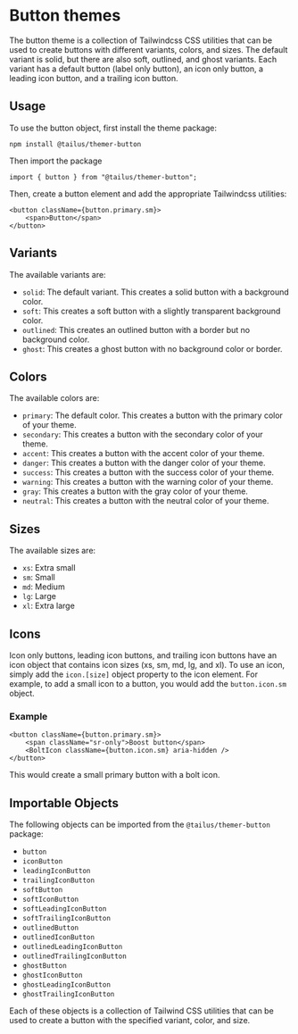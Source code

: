 # Button themes

The button theme is a collection of Tailwindcss CSS utilities that can be used to create buttons with different variants, colors, and sizes. The default variant is solid, but there are also soft, outlined, and ghost variants. Each variant has a default button (label only button), an icon only button, a leading icon button, and a trailing icon button.

## Usage

To use the button object, first install the theme package:

`npm install @tailus/themer-button`

Then import the package

`import { button } from "@tailus/themer-button";`

Then, create a button element and add the appropriate Tailwindcss utilities:

```
<button className={button.primary.sm}>
    <span>Button</span>
</button>
```

## Variants

The available variants are:

-   `solid`: The default variant. This creates a solid button with a background color.
-   `soft`: This creates a soft button with a slightly transparent background color.
-   `outlined`: This creates an outlined button with a border but no background color.
-   `ghost`: This creates a ghost button with no background color or border.

## Colors

The available colors are:

-   `primary`: The default color. This creates a button with the primary color of your theme.
-   `secondary`: This creates a button with the secondary color of your theme.
-   `accent`: This creates a button with the accent color of your theme.
-   `danger`: This creates a button with the danger color of your theme.
-   `success`: This creates a button with the success color of your theme.
-   `warning`: This creates a button with the warning color of your theme.
-   `gray`: This creates a button with the gray color of your theme.
-   `neutral`: This creates a button with the neutral color of your theme.

## Sizes

The available sizes are:

-   `xs`: Extra small
-   `sm`: Small
-   `md`: Medium
-   `lg`: Large
-   `xl`: Extra large

## Icons

Icon only buttons, leading icon buttons, and trailing icon buttons have an icon object that contains icon sizes (xs, sm, md, lg, and xl). To use an icon, simply add the `icon.[size]` object property to the icon element. For example, to add a small icon to a button, you would add the `button.icon.sm` object.

### Example

```
<button className={button.primary.sm}>
    <span className="sr-only">Boost button</span>
    <BoltIcon className={button.icon.sm} aria-hidden />
</button>
```

This would create a small primary button with a bolt icon.

## Importable Objects

The following objects can be imported from the `@tailus/themer-button` package:

-   `button`
-   `iconButton`
-   `leadingIconButton`
-   `trailingIconButton`
-   `softButton`
-   `softIconButton`
-   `softLeadingIconButton`
-   `softTrailingIconButton`
-   `outlinedButton`
-   `outlinedIconButton`
-   `outlinedLeadingIconButton`
-   `outlinedTrailingIconButton`
-   `ghostButton`
-   `ghostIconButton`
-   `ghostLeadingIconButton`
-   `ghostTrailingIconButton`

Each of these objects is a collection of Tailwind CSS utilities that can be used to create a button with the specified variant, color, and size.
